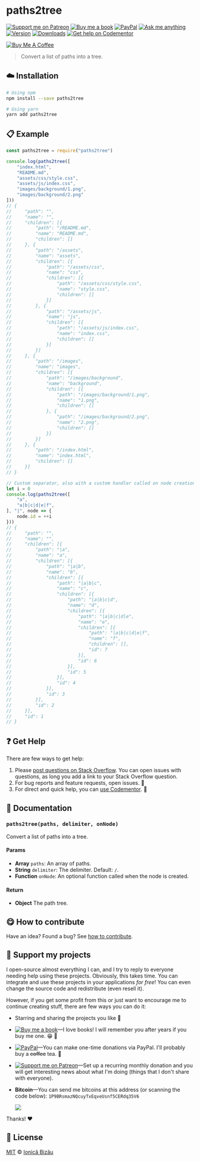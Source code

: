 <!-- Please do not edit this file. Edit the `blah` field in the `package.json` instead. If in doubt, open an issue. -->


















# paths2tree

 [![Support me on Patreon][badge_patreon]][patreon] [![Buy me a book][badge_amazon]][amazon] [![PayPal][badge_paypal_donate]][paypal-donations] [![Ask me anything](https://img.shields.io/badge/ask%20me-anything-1abc9c.svg)](https://github.com/IonicaBizau/ama) [![Version](https://img.shields.io/npm/v/paths2tree.svg)](https://www.npmjs.com/package/paths2tree) [![Downloads](https://img.shields.io/npm/dt/paths2tree.svg)](https://www.npmjs.com/package/paths2tree) [![Get help on Codementor](https://cdn.codementor.io/badges/get_help_github.svg)](https://www.codementor.io/johnnyb?utm_source=github&utm_medium=button&utm_term=johnnyb&utm_campaign=github)

<a href="https://www.buymeacoffee.com/H96WwChMy" target="_blank"><img src="https://www.buymeacoffee.com/assets/img/custom_images/yellow_img.png" alt="Buy Me A Coffee"></a>







> Convert a list of paths into a tree.

















## :cloud: Installation

```sh
# Using npm
npm install --save paths2tree

# Using yarn
yarn add paths2tree
```













## :clipboard: Example



```js
const paths2tree = require("paths2tree")

console.log(paths2tree([
    "index.html",
    "README.md",
    "assets/css/style.css",
    "assets/js/index.css",
    "images/background/1.png",
    "images/background/2.png"
]))
// {
//     "path": "",
//     "name": "",
//     "children": [{
//         "path": "/README.md",
//         "name": "README.md",
//         "children": []
//     }, {
//         "path": "/assets",
//         "name": "assets",
//         "children": [{
//             "path": "/assets/css",
//             "name": "css",
//             "children": [{
//                 "path": "/assets/css/style.css",
//                 "name": "style.css",
//                 "children": []
//             }]
//         }, {
//             "path": "/assets/js",
//             "name": "js",
//             "children": [{
//                 "path": "/assets/js/index.css",
//                 "name": "index.css",
//                 "children": []
//             }]
//         }]
//     }, {
//         "path": "/images",
//         "name": "images",
//         "children": [{
//             "path": "/images/background",
//             "name": "background",
//             "children": [{
//                 "path": "/images/background/1.png",
//                 "name": "1.png",
//                 "children": []
//             }, {
//                 "path": "/images/background/2.png",
//                 "name": "2.png",
//                 "children": []
//             }]
//         }]
//     }, {
//         "path": "/index.html",
//         "name": "index.html",
//         "children": []
//     }]
// }

// Custom separator, also with a custom handler called on node creation
let i = 0
console.log(paths2tree([
    "a",
    "a|b|c|d|e|f",
], "|", node => {
    node.id = ++i
}))
// {
//     "path": "",
//     "name": "",
//     "children": [{
//         "path": "|a",
//         "name": "a",
//         "children": [{
//             "path": "|a|b",
//             "name": "b",
//             "children": [{
//                 "path": "|a|b|c",
//                 "name": "c",
//                 "children": [{
//                     "path": "|a|b|c|d",
//                     "name": "d",
//                     "children": [{
//                         "path": "|a|b|c|d|e",
//                         "name": "e",
//                         "children": [{
//                             "path": "|a|b|c|d|e|f",
//                             "name": "f",
//                             "children": [],
//                             "id": 7
//                         }],
//                         "id": 6
//                     }],
//                     "id": 5
//                 }],
//                 "id": 4
//             }],
//             "id": 3
//         }],
//         "id": 2
//     }],
//     "id": 1
// }
```











## :question: Get Help

There are few ways to get help:



 1. Please [post questions on Stack Overflow](https://stackoverflow.com/questions/ask). You can open issues with questions, as long you add a link to your Stack Overflow question.
 2. For bug reports and feature requests, open issues. :bug:
 3. For direct and quick help, you can [use Codementor](https://www.codementor.io/johnnyb). :rocket:





## :memo: Documentation


### `paths2tree(paths, delimiter, onNode)`
Convert a list of paths into a tree.

#### Params

- **Array** `paths`: An array of paths.
- **String** `delimiter`: The delimiter. Default: `/`.
- **Function** `onNode`: An optional function called when the node is created.

#### Return
- **Object** The path tree.














## :yum: How to contribute
Have an idea? Found a bug? See [how to contribute][contributing].


## :sparkling_heart: Support my projects
I open-source almost everything I can, and I try to reply to everyone needing help using these projects. Obviously,
this takes time. You can integrate and use these projects in your applications *for free*! You can even change the source code and redistribute (even resell it).

However, if you get some profit from this or just want to encourage me to continue creating stuff, there are few ways you can do it:


 - Starring and sharing the projects you like :rocket:
 - [![Buy me a book][badge_amazon]][amazon]—I love books! I will remember you after years if you buy me one. :grin: :book:
 - [![PayPal][badge_paypal]][paypal-donations]—You can make one-time donations via PayPal. I'll probably buy a ~~coffee~~ tea. :tea:
 - [![Support me on Patreon][badge_patreon]][patreon]—Set up a recurring monthly donation and you will get interesting news about what I'm doing (things that I don't share with everyone).
 - **Bitcoin**—You can send me bitcoins at this address (or scanning the code below): `1P9BRsmazNQcuyTxEqveUsnf5CERdq35V6`

    ![](https://i.imgur.com/z6OQI95.png)


Thanks! :heart:
























## :scroll: License

[MIT][license] © [Ionică Bizău][website]






[license]: /LICENSE
[website]: https://ionicabizau.net
[contributing]: /CONTRIBUTING.md
[docs]: /DOCUMENTATION.md
[badge_patreon]: https://ionicabizau.github.io/badges/patreon.svg
[badge_amazon]: https://ionicabizau.github.io/badges/amazon.svg
[badge_paypal]: https://ionicabizau.github.io/badges/paypal.svg
[badge_paypal_donate]: https://ionicabizau.github.io/badges/paypal_donate.svg
[patreon]: https://www.patreon.com/ionicabizau
[amazon]: http://amzn.eu/hRo9sIZ
[paypal-donations]: https://www.paypal.com/cgi-bin/webscr?cmd=_s-xclick&hosted_button_id=RVXDDLKKLQRJW

